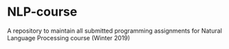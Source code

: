 # NLP-course
A repository to maintain all submitted programming assignments for Natural Language Processing course (Winter 2019)
